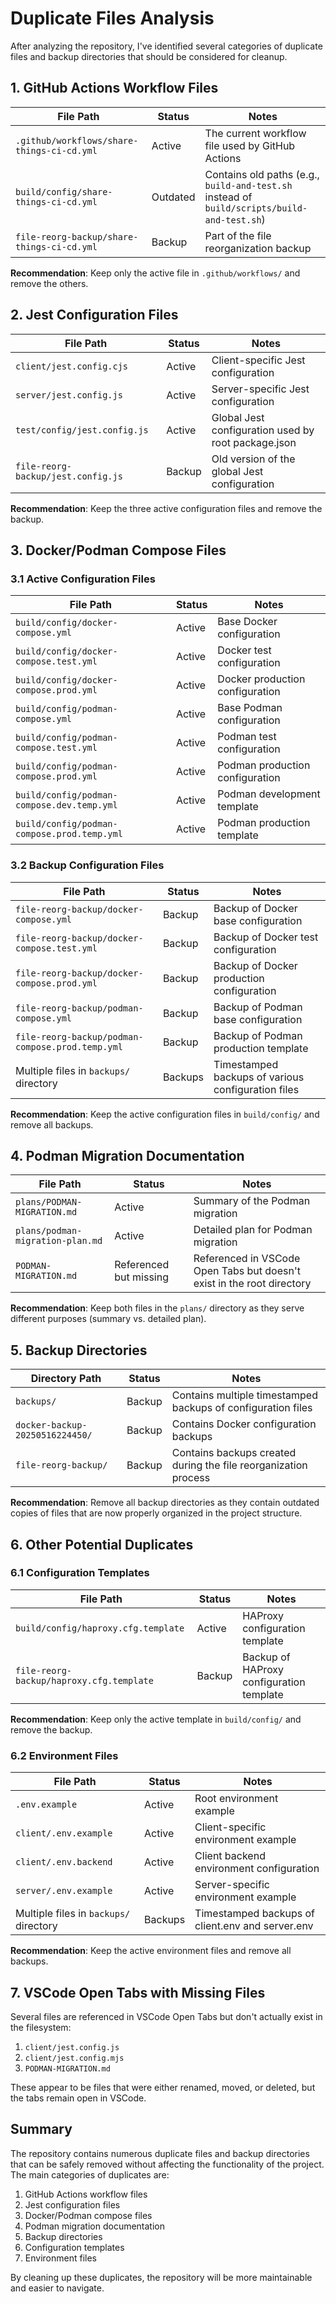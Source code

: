 # Duplicate Files Analysis

After analyzing the repository, I've identified several categories of duplicate files and backup directories that should be considered for cleanup.

## 1. GitHub Actions Workflow Files

| File Path | Status | Notes |
|-----------|--------|-------|
| `.github/workflows/share-things-ci-cd.yml` | Active | The current workflow file used by GitHub Actions |
| `build/config/share-things-ci-cd.yml` | Outdated | Contains old paths (e.g., `build-and-test.sh` instead of `build/scripts/build-and-test.sh`) |
| `file-reorg-backup/share-things-ci-cd.yml` | Backup | Part of the file reorganization backup |

**Recommendation**: Keep only the active file in `.github/workflows/` and remove the others.

## 2. Jest Configuration Files

| File Path | Status | Notes |
|-----------|--------|-------|
| `client/jest.config.cjs` | Active | Client-specific Jest configuration |
| `server/jest.config.js` | Active | Server-specific Jest configuration |
| `test/config/jest.config.js` | Active | Global Jest configuration used by root package.json |
| `file-reorg-backup/jest.config.js` | Backup | Old version of the global Jest configuration |

**Recommendation**: Keep the three active configuration files and remove the backup.

## 3. Docker/Podman Compose Files

### 3.1 Active Configuration Files

| File Path | Status | Notes |
|-----------|--------|-------|
| `build/config/docker-compose.yml` | Active | Base Docker configuration |
| `build/config/docker-compose.test.yml` | Active | Docker test configuration |
| `build/config/docker-compose.prod.yml` | Active | Docker production configuration |
| `build/config/podman-compose.yml` | Active | Base Podman configuration |
| `build/config/podman-compose.test.yml` | Active | Podman test configuration |
| `build/config/podman-compose.prod.yml` | Active | Podman production configuration |
| `build/config/podman-compose.dev.temp.yml` | Active | Podman development template |
| `build/config/podman-compose.prod.temp.yml` | Active | Podman production template |

### 3.2 Backup Configuration Files

| File Path | Status | Notes |
|-----------|--------|-------|
| `file-reorg-backup/docker-compose.yml` | Backup | Backup of Docker base configuration |
| `file-reorg-backup/docker-compose.test.yml` | Backup | Backup of Docker test configuration |
| `file-reorg-backup/docker-compose.prod.yml` | Backup | Backup of Docker production configuration |
| `file-reorg-backup/podman-compose.yml` | Backup | Backup of Podman base configuration |
| `file-reorg-backup/podman-compose.prod.temp.yml` | Backup | Backup of Podman production template |
| Multiple files in `backups/` directory | Backups | Timestamped backups of various configuration files |

**Recommendation**: Keep the active configuration files in `build/config/` and remove all backups.

## 4. Podman Migration Documentation

| File Path | Status | Notes |
|-----------|--------|-------|
| `plans/PODMAN-MIGRATION.md` | Active | Summary of the Podman migration |
| `plans/podman-migration-plan.md` | Active | Detailed plan for Podman migration |
| `PODMAN-MIGRATION.md` | Referenced but missing | Referenced in VSCode Open Tabs but doesn't exist in the root directory |

**Recommendation**: Keep both files in the `plans/` directory as they serve different purposes (summary vs. detailed plan).

## 5. Backup Directories

| Directory Path | Status | Notes |
|----------------|--------|-------|
| `backups/` | Backup | Contains multiple timestamped backups of configuration files |
| `docker-backup-20250516224450/` | Backup | Contains Docker configuration backups |
| `file-reorg-backup/` | Backup | Contains backups created during the file reorganization process |

**Recommendation**: Remove all backup directories as they contain outdated copies of files that are now properly organized in the project structure.

## 6. Other Potential Duplicates

### 6.1 Configuration Templates

| File Path | Status | Notes |
|-----------|--------|-------|
| `build/config/haproxy.cfg.template` | Active | HAProxy configuration template |
| `file-reorg-backup/haproxy.cfg.template` | Backup | Backup of HAProxy configuration template |

**Recommendation**: Keep only the active template in `build/config/` and remove the backup.

### 6.2 Environment Files

| File Path | Status | Notes |
|-----------|--------|-------|
| `.env.example` | Active | Root environment example |
| `client/.env.example` | Active | Client-specific environment example |
| `client/.env.backend` | Active | Client backend environment configuration |
| `server/.env.example` | Active | Server-specific environment example |
| Multiple files in `backups/` directory | Backups | Timestamped backups of client.env and server.env |

**Recommendation**: Keep the active environment files and remove all backups.

## 7. VSCode Open Tabs with Missing Files

Several files are referenced in VSCode Open Tabs but don't actually exist in the filesystem:

1. `client/jest.config.js`
2. `client/jest.config.mjs`
3. `PODMAN-MIGRATION.md`

These appear to be files that were either renamed, moved, or deleted, but the tabs remain open in VSCode.

## Summary

The repository contains numerous duplicate files and backup directories that can be safely removed without affecting the functionality of the project. The main categories of duplicates are:

1. GitHub Actions workflow files
2. Jest configuration files
3. Docker/Podman compose files
4. Podman migration documentation
5. Backup directories
6. Configuration templates
7. Environment files

By cleaning up these duplicates, the repository will be more maintainable and easier to navigate.